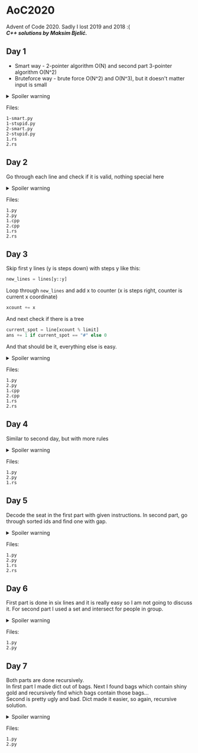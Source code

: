 # AoC2020
Advent of Code 2020. Sadly I lost 2019 and 2018 :(  
**_C++ solutions by Maksim Bjelić._**

## Day 1
 - Smart way - 2-pointer algorithm O(N) and second part 3-pointer algorithm O(N^2)
 - Bruteforce way - brute force O(N^2) and O(N^3), but it doesn't matter input is small


<details>
  <summary>Spoiler warning</summary>
    Part 1: 1020084<br />
    Part 2: 295086480
</details>

Files:
```
1-smart.py  
1-stupid.py  
2-smart.py  
2-stupid.py
1.rs
2.rs
```
## Day 2
Go through each line and check if it is valid, nothing special here

<details>
  <summary>Spoiler warning</summary>
    Part 1: 439<br />
    Part 2: 584
</details>

Files:
```
1.py
2.py
1.cpp
2.cpp
1.rs
2.rs
```
## Day 3
Skip first y lines (y is steps down) with steps y like this:
```python
new_lines = lines[y::y]
```
Loop through `new_lines` and add x to counter (x is steps right, counter is current x coordinate)
```python
xcount += x
```
And next check if there is a tree
```python
current_spot = line[xcount % limit]
ans += 1 if current_spot == "#" else 0
```
And that should be it, everything else is easy.

<details>
  <summary>Spoiler warning</summary>
  Part 1: 299<br />
  Part 2: 3621285278
</details>

Files:
```
1.py
2.py
1.cpp
2.cpp
1.rs
2.rs
```
## Day 4
Similar to second day, but with more rules

<details>
  <summary>Spoiler warning</summary>
    Part 1: 250<br />
    Part 2: 158
</details>

Files:
```
1.py
2.py
1.rs
```

## Day 5
Decode the seat in the first part with given instructions.
In second part, go through sorted ids and find one with gap.

<details>
  <summary>Spoiler warning</summary>
    Part 1: 858<br />
    Part 2: 557
</details>

Files:
```
1.py
2.py
1.rs
2.rs
```

## Day 6
First part is done in six lines and it is really easy so I am not going to discuss it.
For second part I used a set and intersect for people in group.

<details>
  <summary>Spoiler warning</summary>
    Part 1: 6430<br />
    Part 2: 3125
</details>

Files:
```
1.py
2.py
```

## Day 7
Both parts are done recursively.  
In first part I made dict out of bags. Next I found bags which contain shiny gold and recursively find which bags contain those bags...  
Second is pretty ugly and bad. Dict made it easier, so again, recursive solution.

<details>
  <summary>Spoiler warning</summary>
    Part 1: 233<br />
    Part 2: 421550
</details>

Files:
```
1.py
2.py
```
